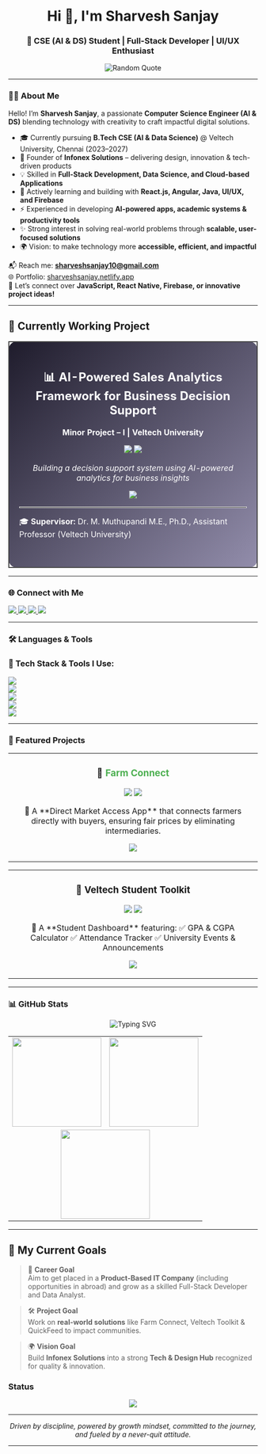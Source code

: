<h1 align="center">Hi 👋, I'm Sharvesh Sanjay</h1>
<h3 align="center">🚀 CSE (AI & DS) Student | Full-Stack Developer | UI/UX Enthusiast</h3>

<p align="center">
  <img src="https://quotes-github-readme.vercel.app/api?type=horizontal&theme=dark" alt="Random Quote" />
</p>

---

### 👨‍💻 About Me  

Hello! I’m **Sharvesh Sanjay**, a passionate **Computer Science Engineer (AI & DS)** blending technology with creativity to craft impactful digital solutions.  

- 🎓 Currently pursuing **B.Tech CSE (AI & Data Science)** @ Veltech University, Chennai (2023–2027)  
- 🚀 Founder of **Infonex Solutions** – delivering design, innovation & tech-driven products  
- 💡 Skilled in **Full-Stack Development, Data Science, and Cloud-based Applications**  
- 🌱 Actively learning and building with **React.js, Angular, Java, UI/UX, and Firebase**  
- ⚡ Experienced in developing **AI-powered apps, academic systems & productivity tools**  
- ✨ Strong interest in solving real-world problems through **scalable, user-focused solutions**  
- 🌍 Vision: to make technology more **accessible, efficient, and impactful**  

📬 Reach me: **sharveshsanjay10@gmail.com**  
🌐 Portfolio: [sharveshsanjay.netlify.app](https://sharveshsanjay.netlify.app)  
💬 Let’s connect over **JavaScript, React Native, Firebase, or innovative project ideas!**  

---

## 🚀 Currently Working Project  

<div align="center">

<table>
<tr>
<td align="center" width="640px" style="border: 2px solid #444; border-radius: 15px; padding: 20px; background: linear-gradient(135deg, #1f1c2c, #928dab); color: white;">

<h2>📊 AI-Powered Sales Analytics Framework for Business Decision Support</h2>  

<p><b>Minor Project – I | Veltech University</b></p>  

<p>
  <img src="https://img.shields.io/badge/Domain-Data%20Science%20&%20AI-007bff?style=for-the-badge"/>  
  <img src="https://img.shields.io/badge/Category-Application-blueviolet?style=for-the-badge"/>  
</p>  

<p><i>Building a decision support system using AI-powered analytics for business insights</i></p>  

<p>
  <img src="https://img.shields.io/badge/Status-Ongoing-28a745?style=for-the-badge&logo=progress" />
</p>

<hr style="border: 1px solid #eee;"/>  

<p align="left">
  🎓 <b>Supervisor:</b> Dr. M. Muthupandi M.E., Ph.D., Assistant Professor (Veltech University)
</p>  <br>

</td>
</tr>
</table>

</div>

---

### 🌐 Connect with Me  

<p align="left">
  <a href="https://linkedin.com/in/sharveshsanjay" target="_blank">
    <img src="https://img.shields.io/badge/LinkedIn-0077B5?style=for-the-badge&logo=linkedin&logoColor=white"/>
  </a>
  <a href="https://instagram.com/sharveshsanjay_" target="_blank">
    <img src="https://img.shields.io/badge/Instagram-E4405F?style=for-the-badge&logo=instagram&logoColor=white"/>
  </a>
  <a href="mailto:sharveshsanjay10@gmail.com" target="_blank">
    <img src="https://img.shields.io/badge/Email-D14836?style=for-the-badge&logo=gmail&logoColor=white"/>
  </a>
  <a href="https://github.com/sharveshsanjay" target="_blank">
    <img src="https://img.shields.io/badge/GitHub-333333?style=for-the-badge&logo=github&logoColor=white"/>
  </a>
</p>



---

### 🛠️ Languages & Tools
<h3 align="left">🚀 Tech Stack & Tools I Use:</h3>
<p align="left">
  <!-- Programming Languages -->
  <img src="https://skillicons.dev/icons?i=java,py,js,ts,c,cpp,html,css" />
  <br/>

  <!-- Frameworks & Libraries -->
  <img src="https://skillicons.dev/icons?i=react,angular,nodejs,nextjs,express,flutter,bootstrap,tailwind,chartjs" />
  <br/>

  <!-- Databases & Backend -->
  <img src="https://skillicons.dev/icons?i=mysql,sqlite,firebase,supabase,mongodb,php,postgres" /> 
  <br/>

  <!-- Tools & Platforms -->
  <img src="https://skillicons.dev/icons?i=git,github,figma,photoshop,vscode,postman" />
  <br/>

  <!-- Data Science / AI -->
  <img src="https://skillicons.dev/icons?i=tensorflow,pytorch,pandas,numpy" />
</p>


---

### 📌 Featured Projects  

<table>
  <tr>
    <td width="50%">
      <h3 align="center">🌾 <span style="color:#4CAF50;">Farm Connect</span></h3>
      <p align="center">
        <img src="https://img.shields.io/badge/React%20Native-20232A?style=for-the-badge&logo=react&logoColor=61DAFB" />
        <img src="https://img.shields.io/badge/Firebase-ffca28?style=for-the-badge&logo=firebase&logoColor=black" />
      </p>
      <p align="center">
        🚜 A **Direct Market Access App** that connects farmers directly with buyers, ensuring fair prices by eliminating intermediaries.  
      </p>
      <p align="center">
        <a href="https://github.com/sharveshsanjay/FarmConnect" target="_blank">
          <img src="https://img.shields.io/badge/🔗%20View%20Project-28a745?style=for-the-badge"/>
        </a>
      </p>
    </td>
  </tr>
</table>
<table>
  <tr>
    <td width="50%">
      <h3 align="center">🎒 Veltech Student Toolkit</h3>
      <p align="center">
        <img src="https://img.shields.io/badge/Built%20With-JavaScript-ffca28?style=for-the-badge&logo=javascript&logoColor=black" />
        <img src="https://img.shields.io/badge/Frontend-HTML%20%7C%20CSS-007bff?style=for-the-badge" />
      </p>
      <p align="center">
        🎯 A **Student Dashboard** featuring:  
        ✅ GPA & CGPA Calculator  
        ✅ Attendance Tracker  
        ✅ University Events & Announcements  
      </p>
      <p align="center">
        <a href="https://github.com/sharveshsanjay/Veltech-Student-Toolkit" target="_blank">
          <img src="https://img.shields.io/badge/🔗%20View%20Project-28a745?style=for-the-badge"/>
        </a>
      </p>
    </td>
  </tr>
</table>

---

### 📊 GitHub Stats

<p align="center">
  <img src="https://readme-typing-svg.herokuapp.com?font=Fira+Code&size=25&duration=3000&pause=1000&color=FF5733&center=true&vCenter=true&random=false&width=500&lines=🚀+Sharvesh's+GitHub+Journey;📊+GitHub+Stats+Overview;🔥+Keep+Pushing+Code!" alt="Typing SVG" />
</p>

<table align="center">
  <tr>
    <td><img src="https://github-readme-stats.vercel.app/api?username=sharveshsanjay&show_icons=true&theme=radical&rank_icon=github" height="180"/></td>
    <td><img src="https://github-readme-stats.vercel.app/api/top-langs/?username=sharveshsanjay&layout=compact&theme=radical" height="180"/></td>
  </tr>
  <tr>
    <td colspan="2" align="center"><img src="https://streak-stats.vercel.app?user=sharveshsanjay&theme=radical&date_format=j%20M%5B%20Y%5D" height="180"/></td>
  </tr>
</table>

---

## 🎯 My Current Goals  

> 💼 **Career Goal**  
> Aim to get placed in a **Product-Based IT Company** (including opportunities in abroad) and grow as a skilled Full-Stack Developer and Data Analyst.  

> 🛠️ **Project Goal**  
> Work on **real-world solutions** like Farm Connect, Veltech Toolkit & QuickFeed to impact communities.  

> 🌍 **Vision Goal**  
> Build **Infonex Solutions** into a strong **Tech & Design Hub** recognized for quality & innovation.  

### Status
  <p align="center"> <img src="https://img.shields.io/badge/NEVER-GIVE_UP-ff4500?style=for-the-badge&logo=gnu-bash&logoColor=white" /> </p>

---

<p align="center">
  <em>Driven by discipline, powered by growth mindset, committed to the journey, and fueled by a never-quit attitude.</em>
</p>

---
